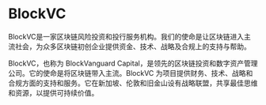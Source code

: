 # BlockVC

BlockVC是一家区块链风险投资和投行服务机构。我们的使命是让区块链进入主流社会，为众多区块链初创企业提供资金、技术、战略及合规上的支持与帮助。

BlockVC，也称为 BlockVanguard Capital，是领先的区块链投资和数字资产管理公司。它的使命是将区块链带入主流。BlockVC 为项目提供财务、技术、战略和合规方面的支持和服务。它在新加坡、伦敦和旧金山设有战略联盟，共享最佳思维和资源，以提供可持续价值。
